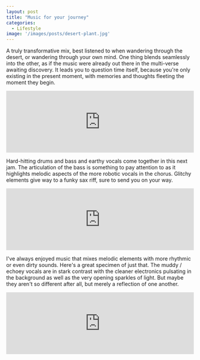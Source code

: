 ```yaml
---
layout: post
title: "Music for your journey"
categories:
  - Lifestyle
image: '/images/posts/desert-plant.jpg'
---
```


A truly transformative mix, best listened to when wandering through the desert, or wandering through your own mind. One thing blends seamlessly into the other, as if the music were already out there in the multi-verse awaiting discovery. It leads you to question time itself, because you're only existing in the present moment, with memories and thoughts fleeting the moment they begin.

<iframe width="100%" height="166" scrolling="no" frameborder="no" src="https://w.soundcloud.com/player/?url=https%3A//api.soundcloud.com/tracks/164204868&amp;color=ff9900&amp;auto_play=false&amp;hide_related=false&amp;show_comments=true&amp;show_user=true&amp;show_reposts=false"></iframe>

Hard-hitting drums and bass and earthy vocals come together in this next jam. The articulation of the bass is something to pay attention to as it highlights melodic aspects of the more robotic vocals in the chorus. Glitchy elements give way to a funky sax riff, sure to send you on your way.

<iframe width="100%" height="166" scrolling="no" frameborder="no" src="https://w.soundcloud.com/player/?url=https%3A//api.soundcloud.com/tracks/250197021&amp;color=ff9900&amp;auto_play=false&amp;hide_related=false&amp;show_comments=true&amp;show_user=true&amp;show_reposts=false"></iframe>

I've always enjoyed music that mixes melodic elements with more rhythmic or even dirty sounds. Here's a great specimen of just that. The muddy / echoey vocals are in stark contrast with the cleaner electronics pulsating in the background as well as the very opening sparkles of light. But maybe they aren't so different after all, but merely a reflection of one another.

<iframe width="100%" height="166" scrolling="no" frameborder="no" src="https://w.soundcloud.com/player/?url=https%3A//api.soundcloud.com/tracks/5002073&amp;color=ff9900&amp;auto_play=false&amp;hide_related=false&amp;show_comments=true&amp;show_user=true&amp;show_reposts=false"></iframe>